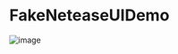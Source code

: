 # FakeNeteaseUIDemo


![image](https://github.com/BLCheung/FakeNeteaseUI/raw/master/image/logo.gif)
 

